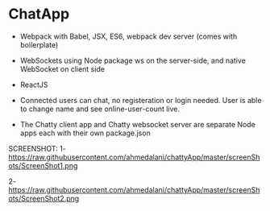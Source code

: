 ChatApp
=====================

- Webpack with Babel, JSX, ES6, webpack dev server (comes with boilerplate)
- WebSockets using Node package ws on the server-side, and native WebSocket on    client side
- ReactJS

- Connected users can chat, no registeration or login needed. User is able to     change name and see online-user-count live.

- The Chatty client app and Chatty websocket server are separate Node apps each with their own package.json 

SCREENSHOT: 
1- https://raw.githubusercontent.com/ahmedalani/chattyApp/master/screenShots/ScreenShot1.png

2- https://raw.githubusercontent.com/ahmedalani/chattyApp/master/screenShots/ScreenShot2.png

